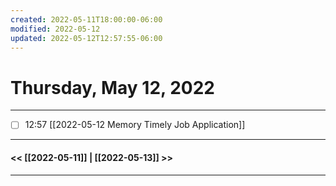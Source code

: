 ```yaml
---
created: 2022-05-11T18:00:00-06:00
modified: 2022-05-12
updated: 2022-05-12T12:57:55-06:00
---
```

# Thursday, May 12, 2022
---

- [ ] 12:57 [[2022-05-12 Memory Timely Job Application]]



---
#### << [[2022-05-11]] | [[2022-05-13]] >>
---

